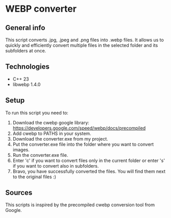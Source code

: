 # WEBP converter

## General info
This script converts .jpg, .jpeg and .png files into .webp files. It allows us to quickly and efficiently convert multiple files in the selected folder and its subfolders at once.

## Technologies
* C++ 23
* libwebp 1.4.0

## Setup
To run this script you need to:
1. Download the cwebp google library: https://developers.google.com/speed/webp/docs/precompiled
2. Add cwebp to PATHS in your system.
4. Download the converter.exe from my project.
5. Put the converter.exe file into the folder where you want to convert images.
6. Run the converter.exe file.
7. Enter 'c' if you want to convert files only in the current folder or enter 's' if you want to convert also in subfolders.
8. Bravo, you have successfully converted the files. You will find them next to the original files :)

## Sources
This scripts is inspired by the precompiled cwebp conversion tool from Google.
